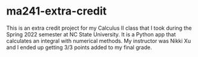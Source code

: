 # ma241-extra-credit
This is an extra credit project for my Calculus II class that I took during the Spring 2022 semester at NC State University. It is a Python app that calculates an integral with numerical methods. My instructor was Nikki Xu and I ended up getting 3/3 points added to my final grade.

